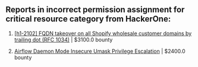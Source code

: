 ## Reports in incorrect permission assignment for critical resource category from HackerOne:

1. [[h1-2102] FQDN takeover on all Shopify wholesale customer domains by trailing dot (RFC 1034)](https://hackerone.com/reports/1086108) | $3100.0 bounty

2. [Airflow Daemon Mode Insecure Umask Privilege Escalation](https://hackerone.com/reports/1690093) | $2400.0 bounty


